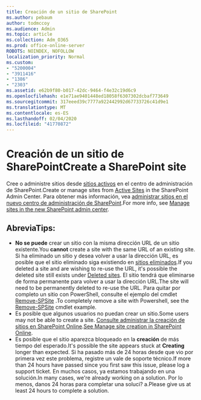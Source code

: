 ```yaml
---
title: Creación de un sitio de SharePoint
ms.author: pebaum
author: todmccoy
ms.audience: Admin
ms.topic: article
ms.collection: Adm_O365
ms.prod: office-online-server
ROBOTS: NOINDEX, NOFOLLOW
localization_priority: Normal
ms.custom:
- "5200004"
- "3911416"
- "1386"
- "2303"
ms.assetid: e62b9f80-b017-42dc-9464-f4e32c19d6c9
ms.openlocfilehash: e1e71ae9401448ed18058f6307302dcbaf773649
ms.sourcegitcommit: 317eeed39c7777a922442992d67733726c41d9e1
ms.translationtype: MT
ms.contentlocale: es-ES
ms.lasthandoff: 02/04/2020
ms.locfileid: "41770872"
---
```

# <a name="create-a-sharepoint-site"></a><span data-ttu-id="60832-102">Creación de un sitio de SharePoint</span><span class="sxs-lookup"><span data-stu-id="60832-102">Create a SharePoint site</span></span>

<span data-ttu-id="60832-103">Cree o administre sitios desde [sitios activos](https://admin.microsoft.com/sharepoint?page=sitemanagement&modern=true) en el centro de administración de SharePoint.</span><span class="sxs-lookup"><span data-stu-id="60832-103">Create or manage sites from [Active Sites](https://admin.microsoft.com/sharepoint?page=sitemanagement&modern=true) in the SharePoint Admin Center.</span></span> <span data-ttu-id="60832-104">Para obtener más información, vea [administrar sitios en el nuevo centro de administración de SharePoint](https://docs.microsoft.com/sharepoint/manage-site-creation).</span><span class="sxs-lookup"><span data-stu-id="60832-104">For more info, see [Manage sites in the new SharePoint admin center](https://docs.microsoft.com/sharepoint/manage-site-creation).</span></span> 

## <a name="tips"></a><span data-ttu-id="60832-105">Abrevia</span><span class="sxs-lookup"><span data-stu-id="60832-105">Tips:</span></span>

- <span data-ttu-id="60832-106">**No se puede** crear un sitio con la misma dirección URL de un sitio existente.</span><span class="sxs-lookup"><span data-stu-id="60832-106">You **cannot** create a site with the same URL of an existing site.</span></span> <span data-ttu-id="60832-107">Si ha eliminado un sitio y desea volver a usar la dirección URL, es posible que el sitio eliminado siga existiendo en [sitios eliminados](https://admin.microsoft.com/sharepoint?page=recyclebin&modern=true).</span><span class="sxs-lookup"><span data-stu-id="60832-107">If you deleted a site and are wishing to re-use the URL, it's possible the deleted site still exists under [Deleted sites](https://admin.microsoft.com/sharepoint?page=recyclebin&modern=true).</span></span> <span data-ttu-id="60832-108">El sitio tendrá que eliminarse de forma permanente para volver a usar la dirección URL.</span><span class="sxs-lookup"><span data-stu-id="60832-108">The site will need to be permanently deleted to re-use the URL.</span></span> <span data-ttu-id="60832-109">Para quitar por completo un sitio con PowerShell, consulte el ejemplo del cmdlet [Remove-SPSite](https://docs.microsoft.com/sharepoint/manage-sites-in-new-admin-center#delete-a-site) .</span><span class="sxs-lookup"><span data-stu-id="60832-109">To completely remove a site with Powershell, see the [Remove-SPSite](https://docs.microsoft.com/sharepoint/manage-sites-in-new-admin-center#delete-a-site) cmdlet example.</span></span>
- <span data-ttu-id="60832-110">Es posible que algunos usuarios no puedan crear un sitio.</span><span class="sxs-lookup"><span data-stu-id="60832-110">Some users may not be able to create a site.</span></span> <span data-ttu-id="60832-111">[Consulte administrar la creación de sitios en SharePoint Online](https://docs.microsoft.com/sharepoint/manage-site-creation).</span><span class="sxs-lookup"><span data-stu-id="60832-111">[See Manage site creation in SharePoint Online](https://docs.microsoft.com/sharepoint/manage-site-creation).</span></span>
- <span data-ttu-id="60832-112">Es posible que el sitio aparezca bloqueado en la **creación** de más tiempo del esperado.</span><span class="sxs-lookup"><span data-stu-id="60832-112">It's possible the site appears stuck at **Creating** longer than expected.</span></span> <span data-ttu-id="60832-113">Si ha pasado más de 24 horas desde que vio por primera vez este problema, registre un vale de soporte técnico.</span><span class="sxs-lookup"><span data-stu-id="60832-113">If more than 24 hours have passed since you first saw this issue, please log a support ticket.</span></span> <span data-ttu-id="60832-114">En muchos casos, ya estamos trabajando en una solución.</span><span class="sxs-lookup"><span data-stu-id="60832-114">In many cases, we're already working on a solution.</span></span> <span data-ttu-id="60832-115">Por lo menos, danos 24 horas para completar una soluci? a.</span><span class="sxs-lookup"><span data-stu-id="60832-115">Please give us at least 24 hours to complete a solution.</span></span>
